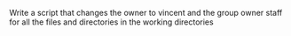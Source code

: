 Write a script that changes the owner to vincent and the group owner staff for all the files and directories in the working directories
